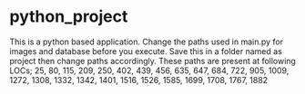 # python_project
This is a python based application. Change the paths used in main.py for images and database before you execute.
Save this in a folder named as project then change paths accordingly.
These paths are present at following LOCs; 25, 80, 115, 209, 250, 402, 439, 456, 635, 647, 684, 722, 905, 1009, 1272, 1308, 1332, 1342, 1401, 1516, 1526, 1585, 1699, 1708, 1767, 1882
